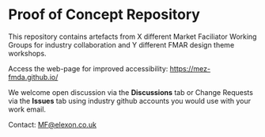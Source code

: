# Proof of Concept Repository

This repository contains artefacts from X different Market Faciliator Working Groups for industry collaboration and Y different FMAR design theme workshops. 

Access the web-page for improved accessibility: https://mez-fmda.github.io/

We welcome open discussion via the **Discussions** tab or Change Requests via the **Issues** tab using industry github accounts you would use with your work email.


Contact: MF@elexon.co.uk



